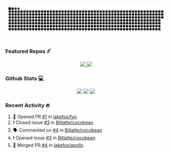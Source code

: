 <div align='center'>
  <img src='https://raw.githubusercontent.com/Bitlatte/Bitlatte/output/github-snake.svg' />
</div>

### Featured Repos :comet:
<div align='center'>
  <a href='https://github.com/Bitlatte/bitgen'>
    <img width='49.5%' src='https://github-readme-stats.vercel.app/api/pin/?username=Bitlatte&repo=bitgen' />
  </a>
  <a href='https://github.com/Bitlatte/jellybean'>
    <img width='49.5%' src='https://github-readme-stats.vercel.app/api/pin/?username=Bitlatte&repo=barrel' />
  </a>
</div>

### Github Stats :computer:
<div align='center'>
  <img width='49.5%' src='https://github-readme-stats.vercel.app/api?username=Bitlatte&show_icons=true&hide_border=true' />
  <img width='49.5%' src='https://github-readme-streak-stats.herokuapp.com/?user=Bitlatte&hide_border=true' />
  <img width='99%'  src='https://activity-graph.herokuapp.com/graph?username=Bitlatte&theme=minimal&hide_border=true' />
</div>

### Recent Activity :fire:
<!--START_SECTION:activity-->
1. 💪 Opened PR [#1](https://github.com/lakefox/fyn/pull/1) in [lakefox/fyn](https://github.com/lakefox/fyn)
2. ❗️ Closed issue [#3](https://github.com/Bitlatte/cocobean/issues/3) in [Bitlatte/cocobean](https://github.com/Bitlatte/cocobean)
3. 🗣 Commented on [#4](https://github.com/Bitlatte/cocobean/issues/4) in [Bitlatte/cocobean](https://github.com/Bitlatte/cocobean)
4. ❗️ Opened issue [#3](https://github.com/Bitlatte/cocobean/issues/3) in [Bitlatte/cocobean](https://github.com/Bitlatte/cocobean)
5. 🎉 Merged PR [#4](https://github.com/lakefox/apollo/pull/4) in [lakefox/apollo](https://github.com/lakefox/apollo)
<!--END_SECTION:activity-->

